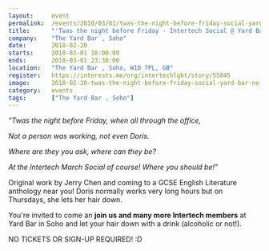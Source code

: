 ```yaml
---
layout: 	event
permalink:	/events/2018/03/01/twas-the-night-before-friday-social-yard-bar-no-tickets-required
title:		"'Twas the night before Friday - Intertech Social @ Yard Bar - No Tickets Required!"
company:	"The Yard Bar , Soho"
date:		2018-02-20
starts:		2018-03-01 18:00:00
ends: 		2018-03-01 23:30:00
location:	"The Yard Bar , Soho, W1D 7PL, GB"
register:	https://interests.me/org/intertechlgbt/story/55845
image: 		2018-02-20-twas-the-night-before-friday-social-yard-bar-no-tickets-required.jpg
category:	events
tags:		["The Yard Bar , Soho"]
---
```


<i>"Twas the night before Friday, when all through the office,

Not a person was working, not even Doris.

Where are they you ask, where can they be?

At the Intertech March Social of course! Where you should be!"</i>

Original work by Jerry Chen and coming to a GCSE English Literature anthology near you! Doris normally works very long hours but on Thursdays, she lets her hair down. 

You're invited to come an <b>join us and many more Intertech members</b> at Yard Bar in Soho and let your hair down with a drink (alcoholic or not!).

NO TICKETS OR SIGN-UP REQUIRED! :D